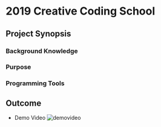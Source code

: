 # 2019 Creative Coding School

## Project Synopsis

### Background Knowledge

### Purpose

### Programming Tools

## Outcome
* Demo Video
![demovideo](https://i.imgur.com/OjymiGy.gif)
